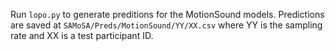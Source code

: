Run `lopo.py` to generate preditions for the MotionSound models. Predictions are saved at `SAMoSA/Preds/MotionSound/YY/XX.csv` where YY is the sampling rate and XX is a test participant ID.
